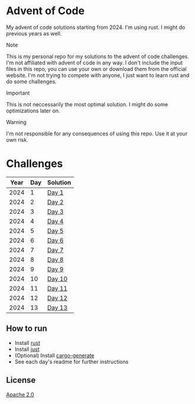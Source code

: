 # Advent of Code

My advent of code solutions starting from 2024. I'm using rust. I might do previous years as well.

> [!NOTE]
> This is my personal repo for my solutions to the advent of code challenges. I'm not affiliated with advent of code in any way.
> I don't include the input files in this repo, you can use your own or download them from the official website.
> I'm not trying to compete with anyone, I just want to learn rust and do some challenges.

> [!IMPORTANT]
> This is not neccessarily the most optimal solution. I might do some optimizations later on.

> [!WARNING]
> I'm not responsible for any consequences of using this repo. Use it at your own risk.

# Challenges

| Year | Day | Solution             |
| ---- | --- | -------------------- |
| 2024 | 1   | [Day 1](2024/day1)   |
| 2024 | 2   | [Day 2](2024/day2)   |
| 2024 | 3   | [Day 3](2024/day3)   |
| 2024 | 4   | [Day 4](2024/day4)   |
| 2024 | 5   | [Day 5](2024/day5)   |
| 2024 | 6   | [Day 6](2024/day6)   |
| 2024 | 7   | [Day 7](2024/day7)   |
| 2024 | 8   | [Day 8](2024/day8)   |
| 2024 | 9   | [Day 9](2024/day9)   |
| 2024 | 10  | [Day 10](2024/day10) |
| 2024 | 11  | [Day 11](2024/day11) |
| 2024 | 12  | [Day 12](2024/day12) |
| 2024 | 13  | [Day 13](2024/day13) |

## How to run

- Install [rust](https://www.rust-lang.org/tools/install)
- Install [just](https://github.com/casey/just#installation)
- (Optional) Install [cargo-generate](https://github.com/cargo-generate/cargo-generate#installation)
- See each day's readme for further instructions

## License

[Apache 2.0](LICENSE)

